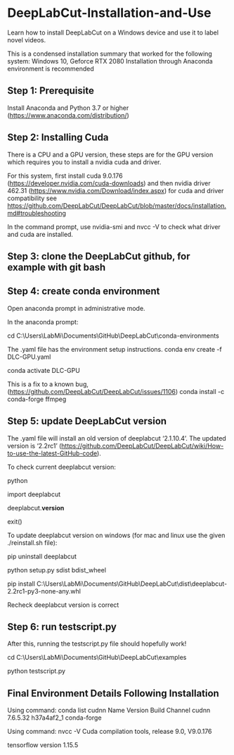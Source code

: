 # DeepLabCut-Installation-and-Use
Learn how to install DeepLabCut on a Windows device and use it to label novel videos.

This is a condensed installation summary that worked for the following system:
Windows 10, Geforce RTX 2080
Installation through Anaconda environment is recommended

## Step 1: Prerequisite
Install Anaconda and Python 3.7 or higher (https://www.anaconda.com/distribution/)

## Step 2: Installing Cuda
There is a CPU and a GPU version, these steps are for the GPU version which requires you to install a nvidia cuda and driver.

For this system, first install cuda 9.0.176 (https://developer.nvidia.com/cuda-downloads) and then nvidia driver 462.31 (https://www.nvidia.com/Download/index.aspx)
for cuda and driver compatibility see https://github.com/DeepLabCut/DeepLabCut/blob/master/docs/installation.md#troubleshooting

In the command prompt, use nvidia-smi and nvcc -V to check what driver and cuda are installed.

## Step 3: clone the DeepLabCut github, for example with git bash

## Step 4: create conda environment
Open anaconda prompt in administrative mode.

In the anaconda prompt:

cd C:\Users\LabMi\Documents\GitHub\DeepLabCut\conda-environments

The .yaml file has the environment setup instructions.
conda env create -f DLC-GPU.yaml

conda activate DLC-GPU

This is a fix to a known bug, (https://github.com/DeepLabCut/DeepLabCut/issues/1106)
conda install -c conda-forge ffmpeg

## Step 5: update DeepLabCut version
The .yaml file will install an old version of deeplabcut ‘2.1.10.4’. The updated version is ‘2.2rc1’ (https://github.com/DeepLabCut/DeepLabCut/wiki/How-to-use-the-latest-GitHub-code).

To check current deeplabcut version:

python

import deeplabcut

deeplabcut.__version__ 

exit()

To update deeplabcut version on windows (for mac and linux use the given ./reinstall.sh file):

pip uninstall deeplabcut 

python setup.py sdist bdist_wheel

pip install C:\Users\LabMi\Documents\GitHub\DeepLabCut\dist\deeplabcut-2.2rc1-py3-none-any.whl 

Recheck deeplabcut version is correct

## Step 6: run testscript.py
After this, running the testscript.py file should hopefully work!

cd C:\Users\LabMi\Documents\GitHub\DeepLabCut\examples

python testscript.py

## Final Environment Details Following Installation 
Using command: conda list cudnn
Name                      Version              Build  Channel
cudnn                     7.6.5.32             h37a4af2_1    conda-forge

Using command: nvcc -V
Cuda compilation tools, release 9.0, V9.0.176

tensorflow version
1.15.5

